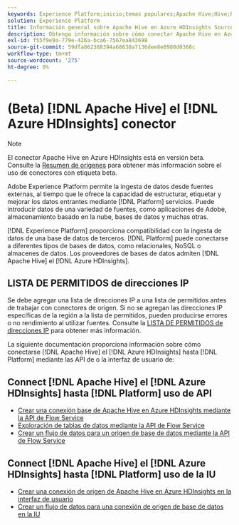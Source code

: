 ```yaml
---
keywords: Experience Platform;inicio;temas populares;Apache Hive;Hive;hive;Azure HDInsights;azure hdinsights;
solution: Experience Platform
title: Información general sobre Apache Hive en Azure HDInsights Source Connector
description: Obtenga información sobre cómo conectar Apache Hive en Azure HDInsights a Adobe Experience Platform mediante API o la interfaz de usuario.
exl-id: f55f9e9a-779e-426a-bca6-7567ea843698
source-git-commit: 59dfa862388394a68630a7136dee8e8988d0368c
workflow-type: tm+mt
source-wordcount: '275'
ht-degree: 0%

---
```


# (Beta) [!DNL Apache Hive] el [!DNL Azure HDInsights] conector

>[!NOTE]
>
>El conector Apache Hive en Azure HDInsights está en versión beta. Consulte la [Resumen de orígenes](../../home.md#terms-and-conditions) para obtener más información sobre el uso de conectores con etiqueta beta.

Adobe Experience Platform permite la ingesta de datos desde fuentes externas, al tiempo que le ofrece la capacidad de estructurar, etiquetar y mejorar los datos entrantes mediante [!DNL Platform] servicios. Puede introducir datos de una variedad de fuentes, como aplicaciones de Adobe, almacenamiento basado en la nube, bases de datos y muchas otras.

[!DNL Experience Platform] proporciona compatibilidad con la ingesta de datos de una base de datos de terceros. [!DNL Platform] puede conectarse a diferentes tipos de bases de datos, como relacionales, NoSQL o almacenes de datos. Los proveedores de bases de datos admiten [!DNL Apache Hive] el [!DNL Azure HDInsights].

## LISTA DE PERMITIDOS de direcciones IP

Se debe agregar una lista de direcciones IP a una lista de permitidos antes de trabajar con conectores de origen. Si no se agregan las direcciones IP específicas de la región a la lista de permitidos, pueden producirse errores o no rendimiento al utilizar fuentes. Consulte la [LISTA DE PERMITIDOS de direcciones IP](../../ip-address-allow-list.md) para obtener más información.

La siguiente documentación proporciona información sobre cómo conectarse [!DNL Apache Hive] el [!DNL Azure HDInsights] hasta [!DNL Platform] mediante las API de o la interfaz de usuario de:

## Connect [!DNL Apache Hive] el [!DNL Azure HDInsights] hasta [!DNL Platform] uso de API

- [Crear una conexión base de Apache Hive en Azure HDInsights mediante la API de Flow Service](../../tutorials/api/create/databases/hive.md)
- [Exploración de tablas de datos mediante la API de Flow Service](../../tutorials/api/explore/tabular.md)
- [Crear un flujo de datos para un origen de base de datos mediante la API de Flow Service](../../tutorials/api/collect/database-nosql.md)

## Connect [!DNL Apache Hive] el [!DNL Azure HDInsights] hasta [!DNL Platform] uso de la IU

- [Crear una conexión de origen de Apache Hive en Azure HDInsights en la interfaz de usuario](../../tutorials/ui/create/databases/hive.md)
- [Crear un flujo de datos para una conexión de origen de base de datos en la IU](../../tutorials/ui/dataflow/databases.md)
